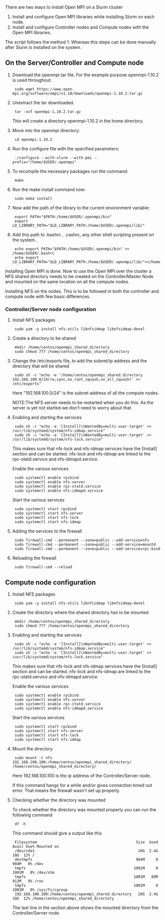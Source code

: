There are two ways to install Open MPI on a Slurm cluster 
1. Install and configure Open MPI libraries while installing Slurm on each node.  
2. Install and configure Controller nodes and Compute nodes with the Open MPI libraries.  
  
The script follows the method 1. Whereas this steps can be done manually after Slurm is 
installed on the system.  
  
## On the Server/Controller and Compute node 
1. Download the openmpi tar file. For the example purpose openmpi-1.10.2 is used throughout.  

        sudo wget https://www.open-mpi.org/software/ompi/v1.10/downloads/openmpi-1.10.2.tar.gz

2. Unextract the tar downloaded.  

        tar -xvf openmpi-1.10.2.tar.gz

   This will create a directory openmpi-1.10.2 in the home directory.

3. Move into the openmpi directory:   

        cd openmpi-1.10.2

4. Run the configure file with the specified parameters:  

        ./configure --with-slurm --with-pmi --prefix="/home/$USER/.openmpi"  

5. To recompile the necessary packages run the command:  

        make

6. Run the make install command now:  

        sudo make install  

7. Now add the path of the library to the current environment variable:  

        export PATH="$PATH:/home/$USER/.openmpi/bin"
        export LD_LIBRARY_PATH="$LD_LIBRARY_PATH:/home/$USER/.openmpi/lib/"  

8. Add this path to .bashrc , .cashrc, any other shell scripting present on the system..  

        echo export PATH="$PATH:/home/$USER/.openmpi/bin" >> /home/$USER/.bashrc
        echo export LD_LIBRARY_PATH="$LD_LIBRARY_PATH:/home/$USER/.openmpi/lib/">>/home/$USER/.bashrc  
  
Installing Open MPI is done. Now to use the Open MPI over the cluster a NFS shared directory
needs to be created on the Controller/Master Node and mounted on the same location on all
the compute nodes.  
  
Installing NFS on the nodes. This is to be followed in both the controller and compute node with few basic differences.  
  
### Controller/Server node configuration
1. Install NFS packages  

        sudo yum -y install nfs-utils libnfsidmap libnfsidmap-devel  

2. Create a directory to be shared  

        mkdir /home/centos/openmpi_shared_directory  
        sudo chmod 777 /home/centos/openmpi_shared_directory  

3. Change the /etc/exports file, to add the subnet/ip address and the directory that will be shared  

        sudo sh -c "echo -e '/home/centos/openmpi_shared_directory 192.168.100.0/24(rw,sync,no_root_squash,no_all_squash)' >> /etc/exports"

   Here "192.168.100.0/24" is the subnet address of all the compute nodes.  
 
   NOTE:The NFS server needs to be restarted when you do this. As the server is yet not started we don't
        need to worry about that.  
4. Enabling and starting the services  

        sudo sh -c "echo -e '[Install]\nWantedBy=multi-user.target' >> /usr/lib/systemd/system/nfs-idmap.service"  
        sudo sh -c "echo -e '[Install]\nWantedBy=multi-user.target' >> /usr/lib/systemd/system/nfs-lock.service"  

   This makes sure that nfs-lock and nfs-idmap services have the [Install] section and can be started. nfs-lock and 
   nfs-idmap are linked to the rpc-statd.service and nfs-idmapd.service.  
  
   Enable the various services  

        sudo systemctl enable rpcbind  
        sudo systemctl enable nfs-server  
        sudo systemctl enable rpc-statd.service  
        sudo systemctl enable nfs-idmapd.service  

   Start the various services  

        sudo systemctl start rpcbind  
        sudo systemctl start nfs-server  
        sudo systemctl start nfs-lock  
        sudo systemctl start nfs-idmap  

5. Adding the services to the firewall  

        sudo firewall-cmd --permanent --zone=public --add-service=nfs  
        sudo firewall-cmd --permanent --zone=public --add-service=mountd  
        sudo firewall-cmd --permanent --zone=public --add-service=rpc-bind  

6. Reloading the firewall  

        sudo firewall-cmd --reload  

## Compute node configuration
1. Install NFS packages  

        sudo yum -y install nfs-utils libnfsidmap libnfsidmap-devel  

2. Create the directory where the shared directory has to be mounted  

        mkdir /home/centos/openmpi_shared_directory  
        sudo chmod 777 /home/centos/openmpi_shared_directory  

3. Enabling and starting the services  

        sudo sh -c "echo -e '[Install]\nWantedBy=multi-user.target' >> /usr/lib/systemd/system/nfs-idmap.service"  
        sudo sh -c "echo -e '[Install]\nWantedBy=multi-user.target' >> /usr/lib/systemd/system/nfs-lock.service"  

   This makes sure that nfs-lock and nfs-idmap services have the [Install] section and can be started. nfs-lock and 
   nfs-idmap are linked to the rpc-statd.service and nfs-idmapd.service.  
  
   Enable the various services  

        sudo systemctl enable rpcbind  
        sudo systemctl enable nfs-server  
        sudo systemctl enable rpc-statd.service  
        sudo systemctl enable nfs-idmapd.service  

   Start the various services  

        sudo systemctl start rpcbind  
        sudo systemctl start nfs-server  
        sudo systemctl start nfs-lock  
        sudo systemctl start nfs-idmap  

4. Mount the directory  

        sudo mount -t nfs 192.168.100.100:/home/centos/openmpi_shared_directory/ /home/centos/openmpi_shared_directory/  

   Here 192.168.100.100 is the ip address of the Controller/Server node.  

   If this command hangs for a while and/or gives connection timed out error. That means the firewall wasn't
   set up properly.  
  
5. Checking whether the directory was mounted  

   To check whether the directory was mounted properly you can run the following command
  
        df -h  

   This command should give a output like this  

        Filesystem                                             Size  Used Avail Use% Mounted on  
        /dev/vda1                                               20G  2.4G   18G  12% /  
        devtmpfs                                               984M     0  984M   0% /dev  
        tmpfs                                                 1001M     0 1001M   0% /dev/shm  
        tmpfs                                                 1001M   89M  913M   9% /run  
        tmpfs                                                 1001M     0 1001M   0% /sys/fs/cgroup  
        192.168.100.100:/home/centos/openmpi_shared_directory   20G  2.4G   18G  12% /home/centos/openmpi_shared_directory  
  
   The last line in the section above shows the mounted directory from the Controller/Server node.

